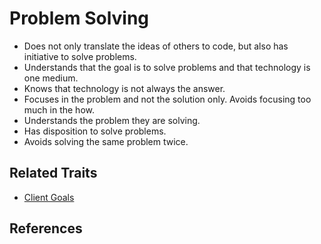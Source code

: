 # Problem Solving

* Does not only translate the ideas of others to code, but also has initiative to solve problems.
* Understands that the goal is to solve problems and that technology is one medium.
* Knows that technology is not always the answer.
* Focuses in the problem and not the solution only. Avoids focusing too much in the how.
* Understands the problem they are solving.
* Has disposition to solve problems. 
* Avoids solving the same problem twice.

## Related Traits

* [Client Goals](understanding-client-goals.md)

## References
